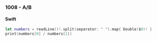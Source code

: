 ### 1008 - A/B

#### Swift

```swift
let numbers = readLine()!.split(separator: " ").map{ Double($0)! }
print(numbers[0] / numbers[1])
```